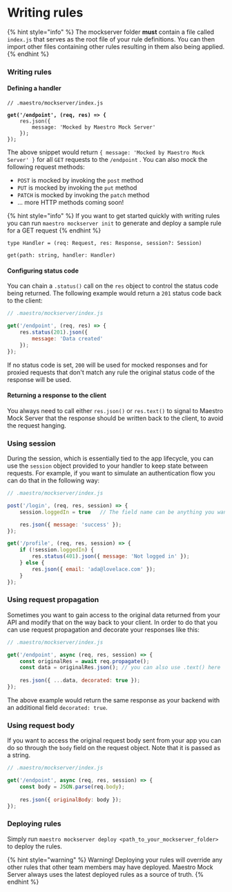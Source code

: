 # Writing rules

{% hint style="info" %}
The mockserver folder **must** contain a file called `index.js` that serves as the root file of your rule definitions. You can then import other files containing other rules resulting in them also being applied.
{% endhint %}

### Writing rules

#### Defining a handler

<pre class="language-javascript"><code class="lang-javascript">// .maestro/mockserver/index.js

<strong>get('/endpoint', (req, res) => {
</strong>    res.json({
        message: 'Mocked by Maestro Mock Server'
    });
});
</code></pre>

The above snippet would return `{ message: 'Mocked by Maestro Mock Server' }` for all `GET` requests to the `/endpoint` . You can also mock the following request methods:

* `POST` is mocked by invoking the `post` method
* `PUT` is mocked by invoking the `put` method
* `PATCH` is mocked by invoking the `patch` method
* ... more HTTP methods coming soon!

{% hint style="info" %}
If you want to get started quickly with writing rules you can run `maestro mockserver init` to generate and deploy a sample rule for a GET request
{% endhint %}

```
type Handler = (req: Request, res: Response, session?: Session)

get(path: string, handler: Handler)
```

#### Configuring status code

You can chain a `.status()` call on the `res` object to control the status code being returned. The following example would return a `201` status code back to the client:

```javascript
// .maestro/mockserver/index.js

get('/endpoint', (req, res) => {
    res.status(201).json({
        message: 'Data created'
    });
});
```

If no status code is set, `200` will be used for mocked responses and for proxied requests that don't match any rule the original status code of the response will be used.

#### Returning a response to the client

You always need to call either `res.json()` or `res.text()` to signal to Maestro Mock Server that the response should be written back to the client, to avoid the request hanging.

### Using session

During the session, which is essentially tied to the app lifecycle, you can use the `session` object provided to your handler to keep state between requests. For example, if you want to simulate an authentication flow you can do that in the following way:

```javascript
// .maestro/mockserver/index.js

post('/login', (req, res, session) => {
    session.loggedIn = true   // The field name can be anything you want

    res.json({ message: 'success' });
});

get('/profile', (req, res, session) => {
    if (!session.loggedIn) {
        res.status(401).json({ message: 'Not logged in' });
    } else {
        res.json({ email: 'ada@lovelace.com' });
    }
});
```

### Using request propagation

Sometimes you want to gain access to the original data returned from your API and modify that on the way back to your client. In order to do that you can use request propagation and decorate your responses like this:

```javascript
// .maestro/mockserver/index.js

get('/endpoint', async (req, res, session) => {
    const originalRes = await req.propagate();
    const data = originalRes.json(); // you can also use .text() here
    
    res.json({ ...data, decorated: true });
});
```

The above example would return the same response as your backend with an additional field `decorated: true`.

### Using request body

If you want to access the original request body sent from your app you can do so through the `body` field on the request object. Note that it is passed as a string.

```javascript
// .maestro/mockserver/index.js

get('/endpoint', async (req, res, session) => {
    const body = JSON.parse(req.body);
    
    res.json({ originalBody: body });
});
```

### Deploying rules

Simply run `maestro mockserver deploy <path_to_your_mockserver_folder>` to deploy the rules.

{% hint style="warning" %}
Warning! Deploying your rules will override any other rules that other team members may have deployed. Maestro Mock Server always uses the latest deployed rules as a source of truth.
{% endhint %}
